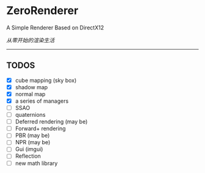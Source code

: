 # ZeroRenderer

A Simple Renderer Based on DirectX12

*从零开始的渲染生活*

---

## TODOS
- [x] cube mapping (sky box)
- [x] shadow map
- [x] normal map
- [x] a series of managers
- [ ] SSAO
- [ ] quaternions
- [ ] Deferred rendering (may be)
- [ ] Forward+ rendering
- [ ] PBR (may be)
- [ ] NPR (may be)
- [ ] Gui (imgui)
- [ ] Reflection
- [ ] new math library

